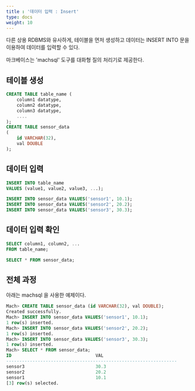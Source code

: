 ```yaml
---
title : '데이터 입력 : Insert'
type: docs
weight: 10
---
```


다른 상용 RDBMS와 유사하게, 테이블을 먼저 생성하고 데이터는 INSERT INTO 문을 이용하여 데이터를 입력할 수 있다.

마크베이스는 'machsql' 도구를 대화형 질의 처리기로 제공한다.

## 테이블 생성

```sql
CREATE TABLE table_name (
    column1 datatype,
    column2 datatype,
    column3 datatype,
    ....
);
CREATE TABLE sensor_data
(
    id VARCHAR(32),
    val DOUBLE
);
```

## 데이터 입력

```sql
INSERT INTO table_name
VALUES (value1, value2, value3, ...);
```

```sql
INSERT INTO sensor_data VALUES('sensor1', 10.1);
INSERT INTO sensor_data VALUES('sensor2', 20.2);
INSERT INTO sensor_data VALUES('sensor3', 30.3);
```

## 데이터 입력 확인

```sql
SELECT column1, column2, ...
FROM table_name;
```

```sql
SELECT * FROM sensor_data;
```

## 전체 과정

아래는 machsql 을 사용한 예제이다.

```sql
Mach> CREATE TABLE sensor_data (id VARCHAR(32), val DOUBLE);
Created successfully.
Mach> INSERT INTO sensor_data VALUES('sensor1', 10.1);
1 row(s) inserted.
Mach> INSERT INTO sensor_data VALUES('sensor2', 20.2);
1 row(s) inserted.
Mach> INSERT INTO sensor_data VALUES('sensor3', 30.3);
1 row(s) inserted.
Mach> SELECT * FROM sensor_data;
ID                                VAL
-----------------------------------------------------------------
sensor3                           30.3
sensor2                           20.2
sensor1                           10.1
[3] row(s) selected.
```